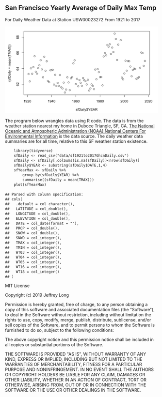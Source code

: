 ## San Francisco Yearly Average of Daily Max Temp 

For Daily Weather Data at Station USW00023272 From 1921 to 2017 

![SF Yearly Max Temp From 1921 to 2017 From Daily Weather Data at Station USW00023272](sfYealyMaxDailyTemp.png)

The program below wrangles data using R code. The data is from the weather station nearest my home in Duboce Triangle, SF, CA. [The National Oceanic and Atmospheric Administration (NOAA) National Centers For Environmental Information](https://www.ncdc.noaa.gov/) is the data source. The daily weather data summaries are for all time, relative to this SF weather station existence.

```{r}
    library(tidyverse)
    sfDaily <- read_csv("data/sf1921to2017GhcnDaily.csv")
    sfDaily <- sfDaily[,colSums(is.na(sfDaily))<nrow(sfDaily)]
    sfDaily$YEAR <- substring(sfDaily$DATE,1,4)
    sfYearMax <- sfDaily %>%
        group_by(sfDaily$YEAR) %>%
        summarise((sfDaily = mean(TMAX)))
    plot(sfYearMax)
    
## Parsed with column specification:
## cols(
##   .default = col_character(),
##   LATITUDE = col_double(),
##   LONGITUDE = col_double(),
##   ELEVATION = col_double(),
##   DATE = col_date(format = ""),
##   PRCP = col_double(),
##   SNOW = col_double(),
##   SNWD = col_integer(),
##   TMAX = col_integer(),
##   TMIN = col_integer(),
##   WT03 = col_integer(),
##   WT04 = col_integer(),
##   WT05 = col_integer(),
##   WT16 = col_integer(),
##   WT18 = col_integer()
## )

```

MIT License

Copyright (c) 2019 Jeffrey Long

Permission is hereby granted, free of charge, to any person obtaining a copy
of this software and associated documentation files (the "Software"), to deal
in the Software without restriction, including without limitation the rights
to use, copy, modify, merge, publish, distribute, sublicense, and/or sell
copies of the Software, and to permit persons to whom the Software is
furnished to do so, subject to the following conditions:

The above copyright notice and this permission notice shall be included in all
copies or substantial portions of the Software.

THE SOFTWARE IS PROVIDED "AS IS", WITHOUT WARRANTY OF ANY KIND, EXPRESS OR
IMPLIED, INCLUDING BUT NOT LIMITED TO THE WARRANTIES OF MERCHANTABILITY,
FITNESS FOR A PARTICULAR PURPOSE AND NONINFRINGEMENT. IN NO EVENT SHALL THE
AUTHORS OR COPYRIGHT HOLDERS BE LIABLE FOR ANY CLAIM, DAMAGES OR OTHER
LIABILITY, WHETHER IN AN ACTION OF CONTRACT, TORT OR OTHERWISE, ARISING FROM,
OUT OF OR IN CONNECTION WITH THE SOFTWARE OR THE USE OR OTHER DEALINGS IN THE
SOFTWARE.

